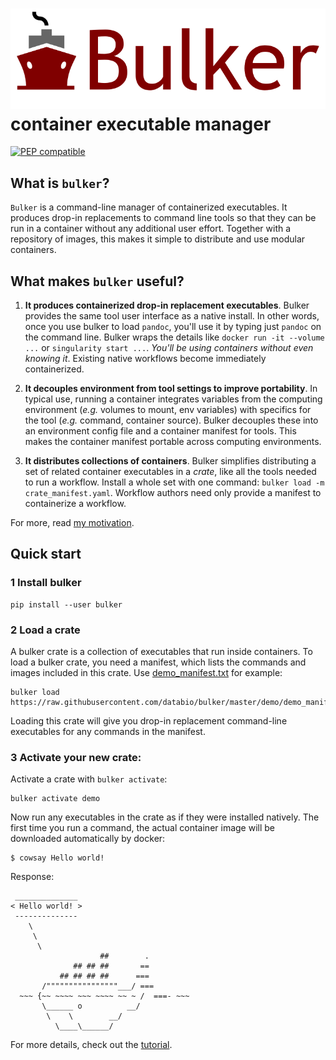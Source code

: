 # <img src="img/bulker_logo.svg" class="img-header"> container executable manager

[![PEP compatible](https://pepkit.github.io/img/PEP-compatible-green.svg)](http://pepkit.github.io)

## What is `bulker`?

`Bulker` is a command-line manager of containerized executables. It produces drop-in replacements to command line tools so that they can be run in a container without any additional user effort. Together with a repository of images, this makes it simple to distribute and use modular containers.

## What makes `bulker` useful?

1. **It produces containerized drop-in replacement executables**. Bulker provides the same tool user interface as a native install. In other words, once you use bulker to load `pandoc`, you'll use it by typing just `pandoc` on the command line. Bulker wraps the details like `docker run -it --volume ...` or `singularity start ...`. *You'll be using containers without even knowing it*. Existing native workflows become immediately containerized.

2. **It decouples environment from tool settings to improve portability**. In typical use, running a container integrates variables from the computing environment (*e.g.* volumes to mount, env variables) with specifics for the tool (*e.g.* command, container source). Bulker decouples these into an environment config file and a container manifest for tools. This makes the container manifest portable across computing environments.

3. **It distributes collections of containers**. Bulker simplifies distributing a set of related container executables in a *crate*, like all the tools needed to run a workflow. Install a whole set with one command: `bulker load -m crate_manifest.yaml`. Workflow authors need only provide a manifest to containerize a workflow.


For more, read [my motivation](motivation.md).

## Quick start

### 1 Install bulker

```console
pip install --user bulker
```

### 2 Load a crate

A bulker crate is a collection of executables that run inside containers. To load a bulker crate, you need a manifest, which lists the commands and images included in this crate. Use [demo_manifest.txt](https://raw.githubusercontent.com/databio/bulker/master/demo/demo_manifest.yaml) for example:

```console
bulker load https://raw.githubusercontent.com/databio/bulker/master/demo/demo_manifest.yaml
```

Loading this crate will give you drop-in replacement command-line executables for any commands in the manifest.

### 3 Activate your new crate:

Activate a crate with `bulker activate`:

```console
bulker activate demo
```

Now run any executables in the crate as if they were installed natively. The first time you run a command, the actual container image will be downloaded automatically by docker:

```console
$ cowsay Hello world!
```
Response: 
```
 ______________ 
< Hello world! >
 -------------- 
    \
     \
      \     
                    ##        .            
              ## ## ##       ==            
           ## ## ## ##      ===            
       /""""""""""""""""___/ ===        
  ~~~ {~~ ~~~~ ~~~ ~~~~ ~~ ~ /  ===- ~~~   
       \______ o          __/            
        \    \        __/             
          \____\______/   

```

For more details, check out the [tutorial](tutorial.md).


<!-- Then, you produce collections of containers, which we call `crates` (really just a list of containers). Bulker automatically builds executable scripts so that you can run these tools on the command line like drop-in replacements for any command-line tool -- except now, they're running in a container and you didn't have to install them. Because the environment-specific settings are decoupled from the container manifest, the manifest is portable, making it dead easy to distribute modular, containerized software. -->